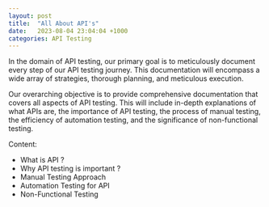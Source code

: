 ```yaml
---
layout: post
title:  "All About API's"
date:   2023-08-04 23:04:04 +1000
categories: API Testing
---
```

In the domain of API testing, our primary goal is to meticulously document every step of our API testing journey.
This documentation will encompass a wide array of strategies, thorough planning, and meticulous execution.

Our overarching objective is to provide comprehensive documentation that covers all aspects of API testing.
This will include in-depth explanations of what APIs are, the importance of API testing, the process of manual testing, the efficiency of automation testing, and the significance of non-functional testing.

Content:
* What is API ?
* Why API testing is important ?
* Manual Testing Approach 
* Automation Testing for API
* Non-Functional Testing


